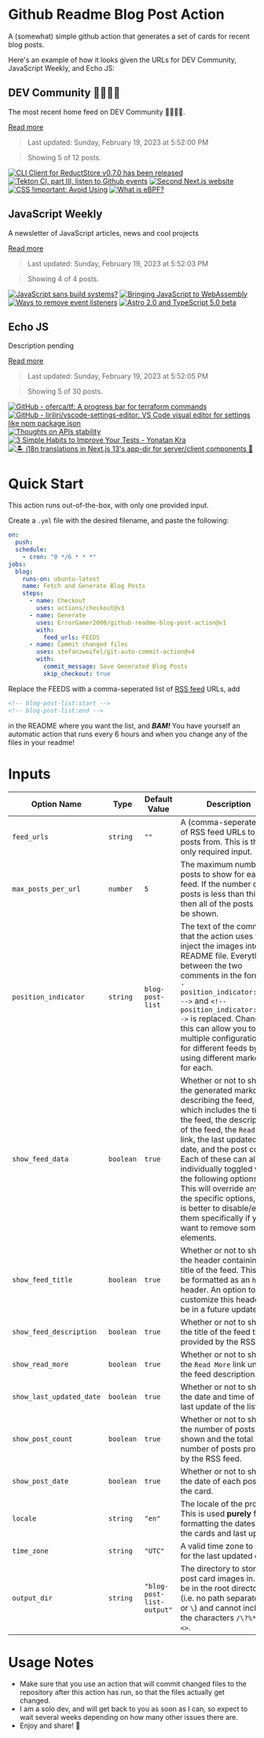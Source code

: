 # Github Readme Blog Post Action

A (somewhat) simple github action that generates a set of cards for recent blog posts.

Here's an example of how it looks given the URLs for DEV Community, JavaScript Weekly, and Echo JS:

<!-- post-list:start -->
## DEV Community 👩‍💻👨‍💻

The most recent home feed on DEV Community 👩‍💻👨‍💻.

[Read more](https://dev.to)
> Last updated: Sunday, February 19, 2023 at 5:52:00 PM

> Showing 5 of 12 posts.

[![CLI Client for ReductStore v0.7.0 has been released](https://raw.githubusercontent.com/ErrorGamer2000/github-readme-blog-post-action/main/generated_files/DEV_Community_👩‍💻👨‍💻/CLI_Client_for_ReductStore_v0.7.0_has_been_released.svg)](https://dev.to/reductstore/cli-client-for-reductstore-v070-has-been-released-1jil)
[![Tekton CI, part III, listen to Github events](https://raw.githubusercontent.com/ErrorGamer2000/github-readme-blog-post-action/main/generated_files/DEV_Community_👩‍💻👨‍💻/Tekton_CI__part_III__listen_to_Github_events.svg)](https://dev.to/leandronsp/tekton-ci-part-iii-listen-to-github-events-1h3i)
[![Second Next.js website](https://raw.githubusercontent.com/ErrorGamer2000/github-readme-blog-post-action/main/generated_files/DEV_Community_👩‍💻👨‍💻/Second_Next.js_website.svg)](https://dev.to/vulcanwm/second-nextjs-website-c70)
[![CSS !important: Avoid Using](https://raw.githubusercontent.com/ErrorGamer2000/github-readme-blog-post-action/main/generated_files/DEV_Community_👩‍💻👨‍💻/CSS_!important__Avoid_Using.svg)](https://dev.to/stakedesigner/css-important-avoid-using-2k4c)
[![What is eBPF?](https://raw.githubusercontent.com/ErrorGamer2000/github-readme-blog-post-action/main/generated_files/DEV_Community_👩‍💻👨‍💻/What_is_eBPF_.svg)](https://dev.to/deepeshaburse/what-is-ebpf-2bkb)


## JavaScript Weekly

A newsletter of JavaScript articles, news and cool projects

[Read more](https://javascriptweekly.com/)
> Last updated: Sunday, February 19, 2023 at 5:52:03 PM

> Showing 4 of 4 posts.

[![JavaScript sans build systems?](https://raw.githubusercontent.com/ErrorGamer2000/github-readme-blog-post-action/main/generated_files/JavaScript_Weekly/JavaScript_sans_build_systems_.svg)](https://javascriptweekly.com/issues/626)
[![Bringing JavaScript to WebAssembly](https://raw.githubusercontent.com/ErrorGamer2000/github-readme-blog-post-action/main/generated_files/JavaScript_Weekly/Bringing_JavaScript_to_WebAssembly.svg)](https://javascriptweekly.com/issues/625)
[![Ways to remove event listeners](https://raw.githubusercontent.com/ErrorGamer2000/github-readme-blog-post-action/main/generated_files/JavaScript_Weekly/Ways_to_remove_event_listeners.svg)](https://javascriptweekly.com/issues/624)
[![Astro 2.0 and TypeScript 5.0 beta](https://raw.githubusercontent.com/ErrorGamer2000/github-readme-blog-post-action/main/generated_files/JavaScript_Weekly/Astro_2.0_and_TypeScript_5.0_beta.svg)](https://javascriptweekly.com/issues/623)


## Echo JS

Description pending

[Read more](
http://www.echojs.com
)
> Last updated: Sunday, February 19, 2023 at 5:52:05 PM

> Showing 5 of 30 posts.

[![GitHub - oferca/tf: A progress bar for terraform commands](https://raw.githubusercontent.com/ErrorGamer2000/github-readme-blog-post-action/main/generated_files/_Echo_JS_/GitHub_-_oferca_tf__A_progress_bar_for_terraform_commands.svg)](https://github.com/oferca/tf)
[![GitHub - liriliri/vscode-settings-editor: VS Code visual editor for settings like npm package.json](https://raw.githubusercontent.com/ErrorGamer2000/github-readme-blog-post-action/main/generated_files/_Echo_JS_/GitHub_-_liriliri_vscode-settings-editor__VS_Code_visual_editor_for_settings_like_npm_package.json.svg)](https://github.com/liriliri/vscode-settings-editor)
[![Thoughts on APIs stability](https://raw.githubusercontent.com/ErrorGamer2000/github-readme-blog-post-action/main/generated_files/_Echo_JS_/Thoughts_on_APIs_stability.svg)](https://adropincalm.com/blog/thoughts-on-apis-stability/)
[![3 Simple Habits to Improve Your Tests - Yonatan Kra](https://raw.githubusercontent.com/ErrorGamer2000/github-readme-blog-post-action/main/generated_files/_Echo_JS_/3_Simple_Habits_to_Improve_Your_Tests_-_Yonatan_Kra.svg)](https://yonatankra.com/3-simple-habits-to-improve-your-tests/)
[![🏝️ i18n translations in Next.js 13's app-dir for server/client components 🌊](https://raw.githubusercontent.com/ErrorGamer2000/github-readme-blog-post-action/main/generated_files/_Echo_JS_/🏝️_i18n_translations_in_Next.js_13's_app-dir_for_server_client_components_🌊.svg)](https://dev.to/aralroca/i18n-translations-in-nextjs-13s-app-dir-for-serverclient-components-4ek8)


<!-- post-list:end -->

# Quick Start

This action runs out-of-the-box, with only one provided input.

Create a `.yml` file with the desired filename, and paste the following:

```yml
on:
  push:
  schedule:
    - cron: "0 */6 * * *"
jobs:
  blog:
    runs-on: ubuntu-latest
    name: Fetch and Generate Blog Posts
    steps:
      - name: Checkout
        uses: actions/checkout@v3
      - name: Generate
        uses: ErrorGamer2000/github-readme-blog-post-action@v1
        with:
          feed_urls: FEEDS
      - name: Commit changed files
        uses: stefanzweifel/git-auto-commit-action@v4
        with:
          commit_message: Save Generated Blog Posts
          skip_checkout: true
```

Replace the FEEDS with a comma-seperated list of [RSS feed](https://rss.com/blog/how-do-rss-feeds-work/) URLs, add

```md
<!-- blog-post-list:start -->
<!-- blog-post-list:end -->
```

in the README where you want the list, and **_BAM!_** You have yourself an automatic action that runs every 6 hours and when you change any of the files in your readme!

# Inputs

<table>
  <thead>
    <tr>
      <th>Option Name</th>
      <th>Type</th>
      <th>Default Value</th>
      <th>Description</th>
    </tr>
  </thead>
  <tbody>
    <tr>
      <td><code>feed_urls</code></td>
      <td><code>string</code></td>
      <td><code>""</code></td>
      <td>A (comma-seperated) list of RSS feed URLs to load posts from. This is the only required input.</td>
    </tr>
    <tr>
      <td><code>max_posts_per_url</code></td>
      <td><code>number</code></td>
      <td><code>5</code></td>
      <td>The maximum number of posts to show for each feed. If the number of posts is less than this, then all of the posts will be shown.</td>
    </tr>
    <tr>
      <td><code>position_indicator</code></td>
      <td><code>string</code></td>
      <td><code>blog-post-list</code></td>
      <td>The text of the comments that the action uses to inject the images into the README file. Everything between the two comments in the form <code>&lt;!-- position_indicator:start --&gt;</code> and <code>&lt;!-- position_indicator:end --&gt;</code> is replaced. Changing this can allow you to use multiple configurations for different feeds by using different markers for each.</td>
    </tr>
    <tr>
      <td><code>show_feed_data</code></td>
      <td><code>boolean</code></td>
      <td><code>true</code></td>
      <td>Whether or not to show the generated markdown describing the feed, which includes the title of the feed, the description of the feed, the <code>Read More</code> link, the last updated date, and the post count. Each of these can also be individually toggled with the following options. This will override any of the specific options, so it is better to disable/enable them specifically if you want to remove some elements.</td>
    </tr>
    <tr>
      <td><code>show_feed_title</code></td>
      <td><code>boolean</code></td>
      <td><code>true</code></td>
      <td>Whether or not to show the header containing the title of the feed. This will be formatted as an <code>h2</code> header. An option to customize this header will be in a future update.</td>
    </tr>
    <tr>
      <td><code>show_feed_description</code></td>
      <td><code>boolean</code></td>
      <td><code>true</code></td>
      <td>Whether or not to show the title of the feed that is provided by the RSS feed.</td>
    </tr>
    <tr>
      <td><code>show_read_more</code></td>
      <td><code>boolean</code></td>
      <td><code>true</code></td>
      <td>Whether or not to show the <code>Read More</code> link under the feed description.</td>
    </tr>
    <tr>
      <td><code>show_last_updated_date</code></td>
      <td><code>boolean</code></td>
      <td><code>true</code></td>
      <td>Whether or not to show the date and time of the last update of the list.</td>
    </tr>
    <tr>
      <td><code>show_post_count</code></td>
      <td><code>boolean</code></td>
      <td><code>true</code></td>
      <td>Whether or not to show the number of posts shown and the total number of posts provided by the RSS feed.</td>
    </tr>
    <tr>
      <td><code>show_post_date</code></td>
      <td><code>boolean</code></td>
      <td><code>true</code></td>
      <td>Whether or not to show the date of each post on the card.</td>
    </tr>
    <tr>
      <td><code>locale</code></td>
      <td><code>string</code></td>
      <td><code>"en"</code></td>
      <td>The locale of the project. This is used <strong>purely</strong> for formatting the dates of the cards and last update.</td>
    </tr>
    <tr>
      <td><code>time_zone</code></td>
      <td><code>string</code></td>
      <td><code>"UTC"</code></td>
      <td>A valid time zone to use for the last updated date.</td>
    </tr>
    <tr>
      <td><code>output_dir</code></td>
      <td><code>string</code></td>
      <td><code>"blog-post-list-output"</code></td>
      <td>The directory to store the post card images in. Must be in the root directory (i.e. no path separators <code>/</code> or <code>\</code>) and cannot include the characters <code>/\?%*:|"&lt;&gt;</code>.</td>
    </tr>
<!--
    <tr>
      <td><code></code></td>
      <td><cde></cde></td>
      <td><code></code></td>
      <td></td>
    </tr>
-->
  </tbody>
</table>

# Usage Notes

- Make sure that you use an action that will commit changed files to the repository after this action has run, so that the files actually get changed.
- I am a solo dev, and will get back to you as soon as I can, so expect to wait several weeks depending on how many other issues there are.
- Enjoy and share! 🤗
